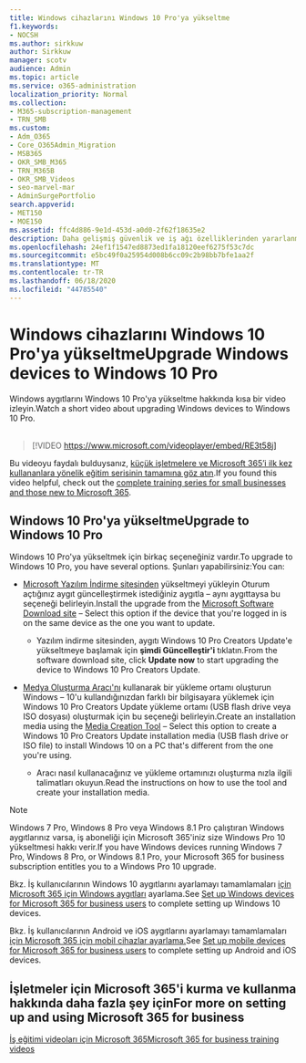 ```yaml
---
title: Windows cihazlarını Windows 10 Pro'ya yükseltme
f1.keywords:
- NOCSH
ms.author: sirkkuw
author: Sirkkuw
manager: scotv
audience: Admin
ms.topic: article
ms.service: o365-administration
localization_priority: Normal
ms.collection:
- M365-subscription-management
- TRN_SMB
ms.custom:
- Adm_O365
- Core_O365Admin_Migration
- MSB365
- OKR_SMB_M365
- TRN_M365B
- OKR_SMB_Videos
- seo-marvel-mar
- AdminSurgePortfolio
search.appverid:
- MET150
- MOE150
ms.assetid: ffc4d886-9e1d-453d-a0d0-2f62f18635e2
description: Daha gelişmiş güvenlik ve iş ağı özelliklerinden yararlanmak için Windows cihazlarınızı Windows 10 Pro'ya yükseltmenin yollarını keşfedin.
ms.openlocfilehash: 24ef1f1547ed8873ed1fa18120eef6275f53c7dc
ms.sourcegitcommit: e5bc49f0a25954d008b6cc09c2b98bb7bfe1aa2f
ms.translationtype: MT
ms.contentlocale: tr-TR
ms.lasthandoff: 06/18/2020
ms.locfileid: "44785540"
---
```

# <a name="upgrade-windows-devices-to-windows-10-pro"></a><span data-ttu-id="b798f-103">Windows cihazlarını Windows 10 Pro'ya yükseltme</span><span class="sxs-lookup"><span data-stu-id="b798f-103">Upgrade Windows devices to Windows 10 Pro</span></span>

<span data-ttu-id="b798f-104">Windows aygıtlarını Windows 10 Pro'ya yükseltme hakkında kısa bir video izleyin.</span><span class="sxs-lookup"><span data-stu-id="b798f-104">Watch a short video about upgrading Windows devices to Windows 10 Pro.</span></span><br><br>

> [!VIDEO https://www.microsoft.com/videoplayer/embed/RE3t58j] 

<span data-ttu-id="b798f-105">Bu videoyu faydalı bulduysanız, [küçük işletmelere ve Microsoft 365’i ilk kez kullananlara yönelik eğitim serisinin tamamına göz atın](https://support.microsoft.com/office/6ab4bbcd-79cf-4000-a0bd-d42ce4d12816).</span><span class="sxs-lookup"><span data-stu-id="b798f-105">If you found this video helpful, check out the [complete training series for small businesses and those new to Microsoft 365](https://support.microsoft.com/office/6ab4bbcd-79cf-4000-a0bd-d42ce4d12816).</span></span>

## <a name="upgrade-to-windows-10-pro"></a><span data-ttu-id="b798f-106">Windows 10 Pro'ya yükseltme</span><span class="sxs-lookup"><span data-stu-id="b798f-106">Upgrade to Windows 10 Pro</span></span>
  
<span data-ttu-id="b798f-107">Windows 10 Pro'ya yükseltmek için birkaç seçeneğiniz vardır.</span><span class="sxs-lookup"><span data-stu-id="b798f-107">To upgrade to Windows 10 Pro, you have several options.</span></span> <span data-ttu-id="b798f-108">Şunları yapabilirsiniz:</span><span class="sxs-lookup"><span data-stu-id="b798f-108">You can:</span></span>
    
- <span data-ttu-id="b798f-109">[Microsoft Yazılım İndirme sitesinden](https://go.microsoft.com/fwlink/?LinkID=836951 ) yükseltmeyi yükleyin Oturum açtığınız aygıt güncelleştirmek istediğiniz aygıtla &ndash; aynı aygıttaysa bu seçeneği belirleyin.</span><span class="sxs-lookup"><span data-stu-id="b798f-109">Install the upgrade from the [Microsoft Software Download site](https://go.microsoft.com/fwlink/?LinkID=836951 ) &ndash; Select this option if the device that you're logged in is on the same device as the one you want to update.</span></span> 

    - <span data-ttu-id="b798f-110">Yazılım indirme sitesinden, aygıtı Windows 10 Pro Creators Update'e yükseltmeye başlamak için **şimdi Güncelleştir'i** tıklatın.</span><span class="sxs-lookup"><span data-stu-id="b798f-110">From the software download site, click **Update now** to start upgrading the device to Windows 10 Pro Creators Update.</span></span> 
    
- <span data-ttu-id="b798f-111">[Medya Oluşturma Aracı'nı](https://go.microsoft.com/fwlink/?LinkID=836960) kullanarak bir yükleme ortamı oluşturun Windows &ndash; 10'u kullandığınızdan farklı bir bilgisayara yüklemek için Windows 10 Pro Creators Update yükleme ortamı (USB flash drive veya ISO dosyası) oluşturmak için bu seçeneği belirleyin.</span><span class="sxs-lookup"><span data-stu-id="b798f-111">Create an installation media using the [Media Creation Tool](https://go.microsoft.com/fwlink/?LinkID=836960) &ndash; Select this option to create a Windows 10 Pro Creators Update installation media (USB flash drive or ISO file) to install Windows 10 on a PC that's different from the one you're using.</span></span>

    - <span data-ttu-id="b798f-112">Aracı nasıl kullanacağınız ve yükleme ortamınızı oluşturma nızla ilgili talimatları okuyun.</span><span class="sxs-lookup"><span data-stu-id="b798f-112">Read the instructions on how to use the tool and create your installation media.</span></span> 

> [!NOTE]
> <span data-ttu-id="b798f-113">Windows 7 Pro, Windows 8 Pro veya Windows 8.1 Pro çalıştıran Windows aygıtlarınız varsa, iş aboneliği için Microsoft 365'iniz size Windows Pro 10 yükseltmesi hakkı verir.</span><span class="sxs-lookup"><span data-stu-id="b798f-113">If you have Windows devices running Windows 7 Pro, Windows 8 Pro, or Windows 8.1 Pro, your Microsoft 365 for business subscription entitles you to a Windows Pro 10 upgrade.</span></span>
    
<span data-ttu-id="b798f-114">Bkz. İş kullanıcılarının Windows 10 aygıtlarını ayarlamayı tamamlamaları [için Microsoft 365 için Windows aygıtları](set-up-windows-devices.md) ayarlama.</span><span class="sxs-lookup"><span data-stu-id="b798f-114">See [Set up Windows devices for Microsoft 365 for business users](set-up-windows-devices.md) to complete setting up Windows 10 devices.</span></span> 
  
<span data-ttu-id="b798f-115">Bkz. İş kullanıcılarının Android ve iOS aygıtlarını ayarlamayı tamamlamaları [için Microsoft 365 için mobil cihazlar ayarlama.](set-up-mobile-devices.md)</span><span class="sxs-lookup"><span data-stu-id="b798f-115">See [Set up mobile devices for Microsoft 365 for business users](set-up-mobile-devices.md) to complete setting up Android and iOS devices.</span></span> 
  
## <a name="for-more-on-setting-up-and-using-microsoft-365-for-business"></a><span data-ttu-id="b798f-116">İşletmeler için Microsoft 365'i kurma ve kullanma hakkında daha fazla şey için</span><span class="sxs-lookup"><span data-stu-id="b798f-116">For more on setting up and using Microsoft 365 for business</span></span>

[<span data-ttu-id="b798f-117">İş eğitimi videoları için Microsoft 365</span><span class="sxs-lookup"><span data-stu-id="b798f-117">Microsoft 365 for business training videos</span></span>](https://support.microsoft.com/office/6ab4bbcd-79cf-4000-a0bd-d42ce4d12816)
